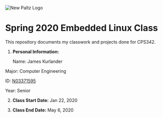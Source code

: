 ![New Paltz Logo](https://www.newpaltz.edu/media/identity/logos/newpaltzlogo.jpg)

# Spring 2020 Embedded Linux Class

This repository documents my classwork and projects done for CPS342.  

1. **Personal Information:**  
    
    Name: James Kurlander  
    
  Major: Computer Engineering  
    
  ID: [N03371595](https://github.com/JamesKurlander)  
    
  Year: Senior  
    
2. **Class Start Date:** Jan 22, 2020  
    
3. **Class End Date:** May 6, 2020  
